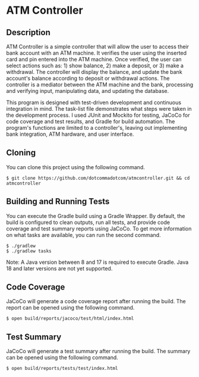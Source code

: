 # ATM Controller

## Description
ATM Controller is a simple controller that will allow the user to access their bank account with an ATM machine. It verifies the user using the inserted card and pin entered into the ATM machine. Once verified, the user can select actions such as: 1) show balance, 2) make a deposit, or 3) make a withdrawal. The controller will display the balance, and update the bank account's balance according to deposit or withdrawal actions. The controller is a mediator between the ATM machine and the bank, processing and verifying input, manipulating data, and updating the database.

This program is designed with test-driven development and continuous integration in mind. The task-list file demonstrates what steps were taken in the development process. I used JUnit and Mockito for testing, JaCoCo for code coverage and test results, and Gradle for build automation. The program's functions are limited to a controller's, leaving out implementing bank integration, ATM hardware, and user interface.

## Cloning
You can clone this project using the following command.
```
$ git clone https://github.com/dotcommadotcom/atmcontroller.git && cd atmcontroller
```

## Building and Running Tests
You can execute the Gradle build using a Gradle Wrapper. By default, the build is configured to clean outputs, run all tests, and provide code coverage and test summary reports using JaCoCo. To get more information on what tasks are available, you can run the second command.
```
$ ./gradlew
$ ./gradlew tasks
```
Note: A Java version between 8 and 17 is required to execute Gradle. Java 18 and later versions are not yet supported.

## Code Coverage
JaCoCo will generate a code coverage report after running the build. The report can be opened using the following command.
```
$ open build/reports/jacoco/test/html/index.html
```

## Test Summary
JaCoCo will generate a test summary after running the build. The summary can be opened using the following command.
```
$ open build/reports/tests/test/index.html
```

